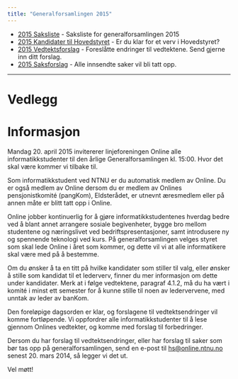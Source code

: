 ```yaml
---
title: "Generalforsamlingen 2015"
---
```


* [2015 Saksliste](/wiki/online/generalforsamlingen/2015/saksliste) - Saksliste for generalforsamlingen 2015
* [2015 Kandidater til Hovedstyret](/wiki/online/generalforsamlingen/2015/valg) - Er du klar for et verv i Hovedstyret?
* [2015 Vedtektsforslag](/wiki/online/generalforsamlingen/2015/vedtekstforslag) - Foreslåtte endringer til vedtektene. Send gjerne inn ditt forslag.
* [2015 Saksforslag](/wiki/online/generalforsamlingen/2015/saksforslag) - Alle innsendte saker vil bli tatt opp.

---

# Vedlegg


# Informasjon

Mandag 20. april 2015 invitererer linjeforeningen Online alle informatikkstudenter til den årlige Generalforsamlingen kl. 15:00. Hvor det skal være kommer vi tilbake til.

Som informatikkstudent ved NTNU er du automatisk medlem av Online. Du er også medlem av Online dersom du er medlem av Onlines pensjonistkomité (pangKom), Eldsterådet, er utnevnt æresmedlem eller på annen måte er blitt tatt opp i Online. 

Online jobber kontinuerlig for å gjøre informatikkstudentenes hverdag bedre ved å blant annet arrangere sosiale begivenheter, bygge bro mellom studentene og næringslivet ved bedriftspresentasjoner, samt introdusere ny og spennende teknologi ved kurs. På generalforsamlingen velges styret som skal lede Online i året som kommer, og dette vil vi at alle informatikere skal være med på å bestemme.

Om du ønsker å ta en titt på hvilke kandidater som stiller til valg, eller ønsker å stille som kandidat til et lederverv, finner du mer informasjon om dette under kandidater. Merk at i følge vedtektene, paragraf 4.1.2, må du ha vært i komité i minst ett semester for å kunne stille til noen av ledervervene, med unntak av leder av banKom.

Den foreløpige dagsorden er klar, og forslagene til vedtektsendringer vil komme fortløpende. Vi oppfordrer alle informatikkstudenter til å lese gjennom Onlines vedtekter, og komme med forslag til forbedringer.

Dersom du har forslag til vedtektsendringer, eller har forslag til saker som bør tas opp på generalforsamlingen, send en e-post til hs@online.ntnu.no senest 20. mars 2014, så legger vi det ut. 

Vel møtt!
